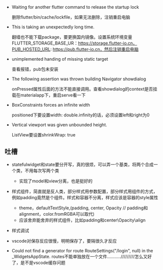 * Waiting for another flutter command to release the startup lock
  
  删除flutter/bin/cache/lockfile，如果无法删除，注销重启电脑

* This is taking an unexpectedly long time.
  
  翻墙也不能下载package，要更换国内镜像。设置系统环境变量FLUTTER_STORAGE_BASE_UR：https://storage.flutter-io.cn，PUB_HOSTED_URL: https://pub.flutter-io.cn，然后注销重启电脑

* unimplemented handing of missing static target
  
  查看报错，pub包未安装

* The following assertion was thrown building Navigator showdialog
  
  onPressed属性后面的方法不能直接调用。查看showdialog的context是否挂载在materialapp下，重启serve看一下

* BoxConstraints forces an infinite width

  positioned下要设置width: double.infinity的话，必须设置left和right为0

* Vertical viewport was given unbounded height.

  ListView要设置shrinkWrap: true
  
## 吐槽

* statefulwidget和state要分开写，真的很烦，可以弄一个基类，将两个合成一个类，不用每次写两个类

    * 实现了model和view分离，也是挺好的

* 样式组件，简直就是反人类，部分样式用参数配置，部分样式用组件的方式，例如padding竟然是个组件。样式和容器不分离，样式应该是容器的style属性
  * theme，defaultTextStyle,(padding, center, Opacity // padding和alignment，color.fromRGBA可以取代)
  * 应该舍弃能舍弃的样式组件，比如padding和center\Opacity\align

* 样式调试
  
* vscode对保存反应很慢，明明保存了，要隔很久才反应

* Could not find a generator for route RouteSettings("/login", null) in the _WidgetsAppState.
routes不能单独放在一个文件.........../////////怎么又好了，是不是vscode缓存问题